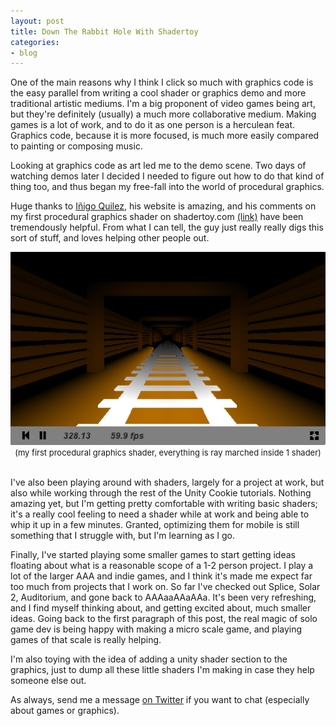 ```yaml
---
layout: post
title: Down The Rabbit Hole With Shadertoy
categories:
- blog
---
```


One of the main reasons why I think I click so much with graphics code is the easy parallel from writing a cool shader or graphics demo and more traditional artistic mediums. I'm a big proponent of video games being art, but they're definitely (usually) a much more collaborative medium. Making games is a lot of work, and to do it as one person is a herculean feat. Graphics code, because it is more focused, is much more easily compared to painting or composing music.

Looking at graphics code as art led me to the demo scene. Two days of watching demos later I decided I needed to figure out how to do that kind of thing too, and thus began my free-fall into the world of procedural graphics. 

Huge thanks to [Iñigo Quilez](http://www.iquilezles.org), his website is amazing, and his comments on my first procedural graphics shader on shadertoy.com [(link)](https://www.shadertoy.com/view/Xdl3zB) have been tremendously helpful. From what I can tell, the guy just really really digs this sort of stuff, and loves helping other people out. 

<div align="center">
	<a href="https://www.shadertoy.com/view/Xdl3zB">
	<img src="/images/post_images/2013-07-20/mineshaftshader.png" /><br>
	</a>
	<font size="2">
	(my first procedural graphics shader, everything is ray marched inside 1 shader)
	</font>
</div>
<br>


I've also been playing around with shaders, largely for a project at work, but also while working through the rest of the Unity Cookie tutorials. Nothing amazing yet, but I'm getting pretty comfortable with writing basic shaders; it's a really cool feeling to need a shader while at work and being able to whip it up in a few minutes. Granted, optimizing them for mobile is still something that I struggle with, but I'm learning as I go.

Finally, I've started playing some smaller games to start getting ideas floating about what is a reasonable scope of a 1-2 person project. I play a lot of the larger AAA and indie games, and I think it's made me expect far too much from projects that I work on. So far I've checked out Splice, Solar 2, Auditorium, and gone back to AAAaaAAaAAa. It's been very refreshing, and I find myself thinking about, and getting excited about, much smaller ideas. Going back to the first paragraph of this post, the real magic of solo game dev is being happy with making a micro scale game, and playing games of that scale is really helping. 

I'm also toying with the idea of adding a unity shader section to the graphics, just to dump all these little shaders I'm making in case they help someone else out.

As always, send me a message [on Twitter](http://twitter.com/khalladay) if you want to chat (especially about games or graphics).
